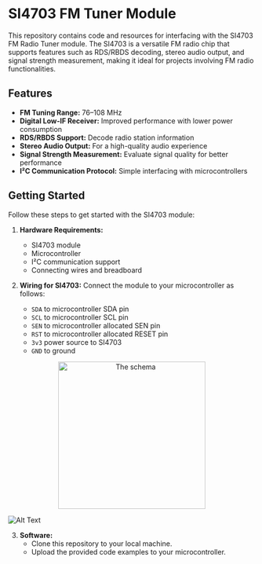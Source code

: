 # SI4703 FM Tuner Module

This repository contains code and resources for interfacing with the SI4703 FM Radio Tuner module. The SI4703 is a versatile FM radio chip that supports features such as RDS/RBDS decoding, stereo audio output, and signal strength measurement, making it ideal for projects involving FM radio functionalities.

## Features
- **FM Tuning Range:** 76–108 MHz
- **Digital Low-IF Receiver:** Improved performance with lower power consumption
- **RDS/RBDS Support:** Decode radio station information
- **Stereo Audio Output:** For a high-quality audio experience
- **Signal Strength Measurement:** Evaluate signal quality for better performance
- **I²C Communication Protocol:** Simple interfacing with microcontrollers

## Getting Started
Follow these steps to get started with the SI4703 module:

1. **Hardware Requirements:**
   - SI4703 module
   - Microcontroller 
   - I²C communication support
   - Connecting wires and breadboard

2. **Wiring for SI4703:**
   Connect the module to your microcontroller as follows:
   - `SDA` to microcontroller SDA pin
   - `SCL` to microcontroller SCL pin
   - `SEN` to microcontroller allocated SEN pin
   - `RST` to microcontroller allocated RESET pin
   - `3v3` power source to SI4703
   - `GND` to ground

<div style="text-align: center;">
  <img src="demo.gif" alt="The schema" width="300">
</div>

![Alt Text](demo.gif)

3. **Software:**
   - Clone this repository to your local machine.
   - Upload the provided code examples to your microcontroller.


